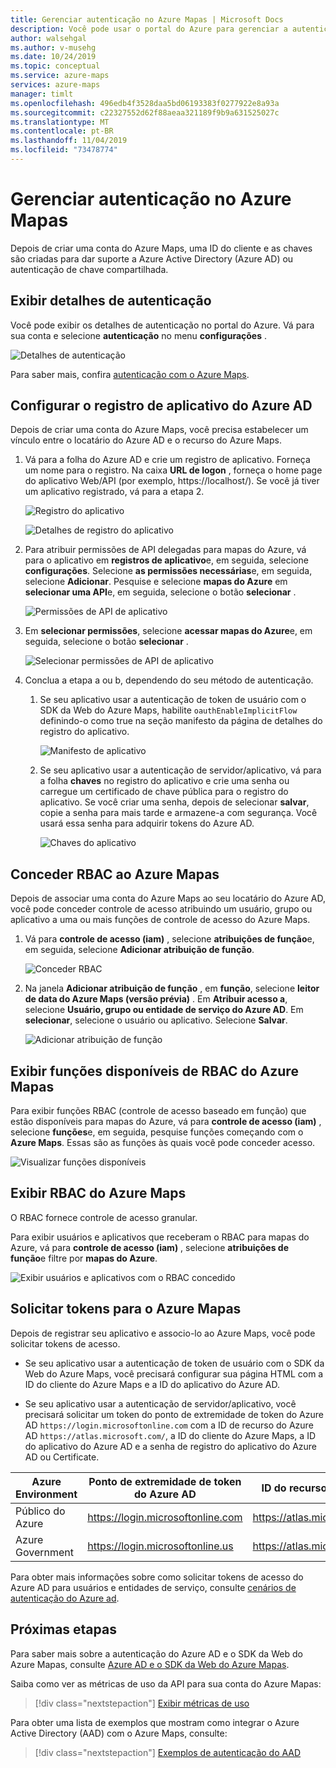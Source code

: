 ```yaml
---
title: Gerenciar autenticação no Azure Mapas | Microsoft Docs
description: Você pode usar o portal do Azure para gerenciar a autenticação no Azure Mapas.
author: walsehgal
ms.author: v-musehg
ms.date: 10/24/2019
ms.topic: conceptual
ms.service: azure-maps
services: azure-maps
manager: timlt
ms.openlocfilehash: 496edb4f3528daa5bd06193383f0277922e8a93a
ms.sourcegitcommit: c22327552d62f88aeaa321189f9b9a631525027c
ms.translationtype: MT
ms.contentlocale: pt-BR
ms.lasthandoff: 11/04/2019
ms.locfileid: "73478774"
---
```

# <a name="manage-authentication-in-azure-maps"></a>Gerenciar autenticação no Azure Mapas

Depois de criar uma conta do Azure Maps, uma ID do cliente e as chaves são criadas para dar suporte a Azure Active Directory (Azure AD) ou autenticação de chave compartilhada.

## <a name="view-authentication-details"></a>Exibir detalhes de autenticação

Você pode exibir os detalhes de autenticação no portal do Azure. Vá para sua conta e selecione **autenticação** no menu **configurações** .

![Detalhes de autenticação](./media/how-to-manage-authentication/how-to-view-auth.png)

 Para saber mais, confira [autenticação com o Azure Maps](https://aka.ms/amauth).


## <a name="set-up-azure-ad-app-registration"></a>Configurar o registro de aplicativo do Azure AD

Depois de criar uma conta do Azure Maps, você precisa estabelecer um vínculo entre o locatário do Azure AD e o recurso do Azure Maps.

1. Vá para a folha do Azure AD e crie um registro de aplicativo. Forneça um nome para o registro. Na caixa **URL de logon** , forneça o home page do aplicativo Web/API (por exemplo, https:\//localhost/). Se você já tiver um aplicativo registrado, vá para a etapa 2.

    ![Registro do aplicativo](./media/how-to-manage-authentication/app-registration.png)

    ![Detalhes de registro do aplicativo](./media/how-to-manage-authentication/app-create.png)

2. Para atribuir permissões de API delegadas para mapas do Azure, vá para o aplicativo em **registros de aplicativo**e, em seguida, selecione **configurações**.  Selecione **as permissões necessárias**e, em seguida, selecione **Adicionar**. Pesquise e selecione **mapas do Azure** em **selecionar uma API**e, em seguida, selecione o botão **selecionar** .

    ![Permissões de API de aplicativo](./media/how-to-manage-authentication/app-permissions.png)

3. Em **selecionar permissões**, selecione **acessar mapas do Azure**e, em seguida, selecione o botão **selecionar** .

    ![Selecionar permissões de API de aplicativo](./media/how-to-manage-authentication/select-app-permissions.png)

4. Conclua a etapa a ou b, dependendo do seu método de autenticação.

    1. Se seu aplicativo usar a autenticação de token de usuário com o SDK da Web do Azure Maps, habilite `oauthEnableImplicitFlow` definindo-o como true na seção manifesto da página de detalhes do registro do aplicativo.
    
       ![Manifesto de aplicativo](./media/how-to-manage-authentication/app-manifest.png)

    2. Se seu aplicativo usar a autenticação de servidor/aplicativo, vá para a folha **chaves** no registro do aplicativo e crie uma senha ou carregue um certificado de chave pública para o registro do aplicativo. Se você criar uma senha, depois de selecionar **salvar**, copie a senha para mais tarde e armazene-a com segurança. Você usará essa senha para adquirir tokens do Azure AD.

       ![Chaves do aplicativo](./media/how-to-manage-authentication/app-keys.png)


## <a name="grant-rbac-to-azure-maps"></a>Conceder RBAC ao Azure Mapas

Depois de associar uma conta do Azure Maps ao seu locatário do Azure AD, você pode conceder controle de acesso atribuindo um usuário, grupo ou aplicativo a uma ou mais funções de controle de acesso do Azure Maps.

1. Vá para **controle de acesso (iam)** , selecione **atribuições de função**e, em seguida, selecione **Adicionar atribuição de função**.

    ![Conceder RBAC](./media/how-to-manage-authentication/how-to-grant-rbac.png)

2. Na janela **Adicionar atribuição de função** , em **função**, selecione **leitor de data do Azure Maps (versão prévia)** . Em **Atribuir acesso a**, selecione **Usuário, grupo ou entidade de serviço do Azure AD**. Em **selecionar**, selecione o usuário ou aplicativo. Selecione **Salvar**.

    ![Adicionar atribuição de função](./media/how-to-manage-authentication/add-role-assignment.png)

## <a name="view-available-azure-maps-rbac-roles"></a>Exibir funções disponíveis de RBAC do Azure Mapas

Para exibir funções RBAC (controle de acesso baseado em função) que estão disponíveis para mapas do Azure, vá para **controle de acesso (iam)** , selecione **funções**e, em seguida, pesquise funções começando com o **Azure Maps**. Essas são as funções às quais você pode conceder acesso.

![Visualizar funções disponíveis](./media/how-to-manage-authentication/how-to-view-avail-roles.png)


## <a name="view-azure-maps-rbac"></a>Exibir RBAC do Azure Maps

O RBAC fornece controle de acesso granular.

Para exibir usuários e aplicativos que receberam o RBAC para mapas do Azure, vá para **controle de acesso (iam)** , selecione **atribuições de função**e filtre por **mapas do Azure**.

![Exibir usuários e aplicativos com o RBAC concedido](./media/how-to-manage-authentication/how-to-view-amrbac.png)


## <a name="request-tokens-for-azure-maps"></a>Solicitar tokens para o Azure Mapas

Depois de registrar seu aplicativo e associo-lo ao Azure Maps, você pode solicitar tokens de acesso.

* Se seu aplicativo usar a autenticação de token de usuário com o SDK da Web do Azure Maps, você precisará configurar sua página HTML com a ID do cliente do Azure Maps e a ID do aplicativo do Azure AD.

* Se seu aplicativo usar a autenticação de servidor/aplicativo, você precisará solicitar um token do ponto de extremidade de token do Azure AD `https://login.microsoftonline.com` com a ID de recurso do Azure AD `https://atlas.microsoft.com/`, a ID do cliente do Azure Maps, a ID do aplicativo do Azure AD e a senha de registro do aplicativo do Azure AD ou Certificate.

| Azure Environment   | Ponto de extremidade de token do Azure AD | ID do recurso do Azure |
| --------------------|-------------------------|-------------------|
| Público do Azure        | https://login.microsoftonline.com | https://atlas.microsoft.com/ |
| Azure Government    | https://login.microsoftonline.us  | https://atlas.microsoft.com/ | 

Para obter mais informações sobre como solicitar tokens de acesso do Azure AD para usuários e entidades de serviço, consulte [cenários de autenticação do Azure ad](https://docs.microsoft.com/azure/active-directory/develop/authentication-scenarios).


## <a name="next-steps"></a>Próximas etapas

Para saber mais sobre a autenticação do Azure AD e o SDK da Web do Azure Mapas, consulte [Azure AD e o SDK da Web do Azure Mapas](https://docs.microsoft.com/azure/azure-maps/how-to-use-map-control).

Saiba como ver as métricas de uso da API para sua conta do Azure Mapas:
> [!div class="nextstepaction"] 
> [ Exibir métricas de uso](how-to-view-api-usage.md)

Para obter uma lista de exemplos que mostram como integrar o Azure Active Directory (AAD) com o Azure Maps, consulte:

> [!div class="nextstepaction"]
> [Exemplos de autenticação do AAD](https://github.com/Azure-Samples/Azure-Maps-AzureAD-Samples)